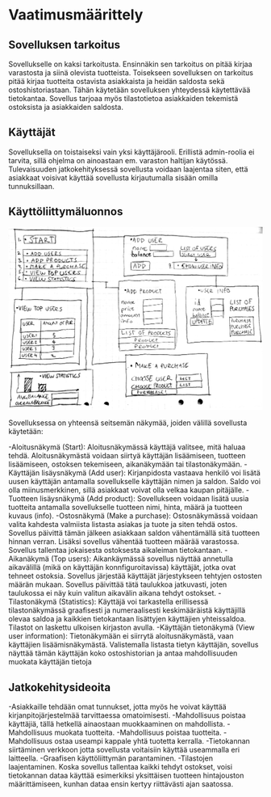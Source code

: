 # Vaatimusmäärittely

## Sovelluksen tarkoitus

Sovellukselle on kaksi tarkoitusta. Ensinnäkin sen tarkoitus on pitää kirjaa varastosta ja siinä olevista tuotteista. Toisekseen sovelluksen on tarkoitus pitää kirjaa tuotteita ostavista asiakkaista ja heidän saldosta sekä ostoshistoriastaan. Tähän käytetään sovelluksen yhteydessä käytettävää tietokantaa. Sovellus tarjoaa myös tilastotietoa asiakkaiden tekemistä ostoksista ja asiakkaiden saldosta. 

## Käyttäjät

Sovelluksella on toistaiseksi vain yksi käyttäjärooli. Erillistä admin-roolia ei tarvita, sillä ohjelma on ainoastaan em. varaston haltijan käytössä. Tulevaisuuden jatkokehityksessä sovellusta voidaan laajentaa siten, että asiakkaat voisivat käyttää sovellusta kirjautumalla sisään omilla tunnuksillaan. 

## Käyttöliittymäluonnos

<img src="https://raw.githubusercontent.com/Kallmark/otm-harjoitustyo/master/misc/kuvat/havainnekuva2.jpg" width="750">

Sovelluksessa on yhteensä seitsemän näkymää, joiden välillä sovellusta käytetään: 

-Aloitusnäkymä (Start): Aloitusnäkymässä käyttäjä valitsee, mitä haluaa tehdä. Aloitusnäkymästä voidaan siirtyä käyttäjän lisäämiseen, tuotteen lisäämiseen, ostoksen tekemiseen, aikanäkymään tai tilastonäkymään. 
-Käyttäjän lisäysnäkymä (Add user): Kirjanpidosta vastaava henkilö voi lisätä uusen käyttäjän antamalla sovellukselle käyttäjän nimen ja saldon. Saldo voi olla miinusmerkkinen, sillä asiakkaat voivat olla velkaa kaupan pitäjälle. 
-Tuotteen lisäysnäkymä (Add product): Sovellukseen voidaan lisätä uusia tuotteita antamalla sovellukselle tuotteen nimi, hinta, määrä ja tuotteen kuvaus (info).
-Ostosnäkymä (Make a purchase): Ostosnäkymässä voidaan valita kahdesta valmiista listasta asiakas ja tuote ja siten tehdä ostos. Sovellus päivittä tämän jälkeen asiakkaan saldon vähentämällä sitä tuotteen hinnan verran. Lisäksi sovellus vähentää tuotteen määrää varastossa. Sovellus tallentaa jokaisesta ostoksesta aikaleiman tietokantaan. 
-Aikanäkymä (Top users): Aikankäymässä sovellus näyttää annetulla aikavälillä (mikä on käyttäjän konnfiguroitavissa) käyttäjät, jotka ovat tehneet ostoksia. Sovellus järjestää käyttäjät järjestykseen tehtyjen ostosten määrän mukaan. Sovellus päivittää tätä taulukkoa jatkuvasti, joten taulukossa ei näy kuin valitun aikavälin aikana tehdyt ostokset. 
-Tilastonäkymä (Statistics): Käyttäjä voi tarkastella erillisessä tilastonäkymässä graafisesti ja numeraalisesti keskimääräistä käyttäjillä olevaa saldoa ja kaikkien tietokantaan lisättyjen käyttäjien yhteissaldoa. Tilastot on laskettu ulkoisen kirjaston avulla. 
-Käyttäjän tietonäkymä (View user information): Tietonäkymään ei siirrytä aloitusnäkymästä, vaan käyttäjien lisäämisnäkymästä. Valistemalla listasta tietyn käyttäjän, sovellus näyttää tämän käyttäjän koko ostoshistorian ja antaa mahdollisuuden muokata käyttäjän tietoja


## Jatkokehitysideoita

-Asiakkaille tehdään omat tunnukset, jotta myös he voivat käyttää kirjanpitojärjestelmää tarvittaessa omatoimisesti.
-Mahdollisuus poistaa käyttäjiä, tällä hetkellä ainaostaan muokkaaminen on mahdollista. 
-Mahdollisuus muokata tuotteita.
-Mahdollisuus poistaa tuotteita.
-Mahdollisuus ostaa useampi kappale yhtä tuotetta kerralla. 
-Tietokannan siirtäminen verkkoon jotta sovellusta voitaisiin käyttää useammalla eri laitteella. 
-Graafisen käyttöliittymän parantaminen.
-Tilastojen laajentaminen. Koska sovellus tallentaa kaikki tehdyt ostokset, voisi tietokannan dataa käyttää esimerkiksi yksittäisen tuotteen hintajouston määrittämiseen, kunhan dataa ensin kertyy riittävästi ajan saatossa. 

